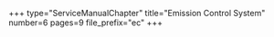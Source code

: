 +++
type="ServiceManualChapter"
title="Emission Control System"
number=6
pages=9
file_prefix="ec"
+++
